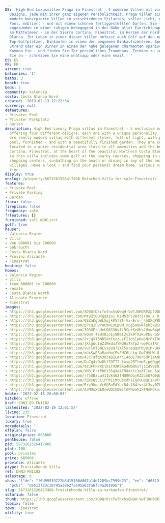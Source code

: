 ```yaml
---
DE: 'High-End Luxusvillen Praga in Finestrat - 5 moderne Villen mit vier verschiedenen
  Designs, jede mit ihrer ganz eigenen Persönlichkeit. Praga Villen sind wirklich
  modern konzipierte Villen in verschiedenen Stilarten, voller Licht, mit privatem
  Pool, möbliert - und mit einem schönen fertiggestellten Garten. Sie liegen perfekt
  angebunden in einer ruhigen Wohngegend in der Nähe aller Einrichtungen und der Sandstrände
  am Mittelmeer - in der Sierra Cortina, Finestrat, im Herzen der nördlichen Costa
  Blanca. Ihr Leben in einer dieser Villen umfasst auch Golf auf den nahe gelegenen
  Top-Golfplätzen, Einkaufen in einem der bequemen Einkaufszentren, Sonnenbaden am
  Strand oder ein Dinner in einem der nahe gelegenen charmanten spanischen Dörfer.
  Kommen Sie - und finden Sie Ihr persönliches Traumhaus. Termine zu jeder Zeit. Rufen
  Sie an - schreiben Sie eine whatsapp oder eine email.  '
ES: ES
FR: FR
aircon: true
balconies: '1'
baths: 3
beach: true
beds: 3
community: Valencia
costa: Costa Blanca Nord
created: '2019-02-13 12:22:34'
currency: null
defeatures:
- Privater Pool
- Privater Parkplatz
- Garten
description: High End Luxury Praga villas in Finestrat - 5 exclusive modern villas,
  offering four different designs, each one with a unique personality. Praga villas
  are really modern villas with different styles, full of light, with private swimming
  pool, furnished - and with a beautifully finished garden. They are conveniently
  located in a quiet residential area close to all amenities and the beaches. In Sierra
  Cortina, Finestrat, at the heart of the beautiful Northern Costa Blanca. Your life
  in this villa includes some golf at the nearby courses, shopping in any of the convenient
  shopping centers, sunbathing on the beach or dining in any of the nearby charming
  villages. Have a look - and find your personal dream home. Serious viewing at any
  time.
display: true
enslug: /property/5673261526417408-Detached-Villa-for-sale-Finestrat/
features:
- Private Pool
- Private Parking
- Garden
finca: false
fireplace: false
frequency: sale
frfeatures: []
furnished: voll möbliert
golf: true
hauser:
- Valencia Region
- Villa
- von 600001 bis 700000
- Gebraucht
- Costa Blanca Nord
- Provinz Alicante
- Finestrat
heating: false
homes:
- Valencia Region
- Villa
- from 600001 to 700000
- resale
- Costa Blanca North
- Alicante Province
- Finestrat
images:
- https://lh3.googleusercontent.com/XD9QrDrcfwfnxhsQwqH-VwTJOHORPZp7OQLK4Jz48NzPJb1YFbk_A3L9zu9xnZ6J9Ocjx0TmL3nP6vI_qOOX6Q=w640-rj-e30-l100
- https://lh3.googleusercontent.com/Mt8ZtEUxggA1o1_ksMh3Pc2W3tjr8u_x_8_lozOiGISNuA5Jhxl9OOt8TpDKZgw2oQpE284A8i0w-KXMh02gQQ=w640-rj-e30-l100
- https://lh3.googleusercontent.com/GSZaKgbWLSqjkP5fZt-Vx-Ero-_hhQXqP8bdftZZsrcZXHDzyNPhQPW7MULvqYDtpBWCRLGimm4-5N4g4sS3XQ=w640-rj-e30-l100
- https://lh3.googleusercontent.com/pPcq1FvP46bN1OLpOM_xLg500wklpkZk9iCSJaAgKKdjoKYbkVvfYfn7VllSg93yawsO0fShAKJk8RZ0pGtf=w640-rj-e30-l100
- https://lh3.googleusercontent.com/39QUErLUmUQ6S36yfL9CprSeOUs2HxwSmpEzg-OcqG9welImGdgCEktGFYBg5ZMaaXcZxgDQmCMFu_H_zVS3fA=w640-rj-e30-l100
- https://lh3.googleusercontent.com/kQwX-TEUmBzoIySN6I2yZk9fXakuPEv-GSv89MpfBmlOGvtRdPNBtWpW_I1nzxWLSaC74WjirKOnP9PIbUc=w640-rj-e30-l100
- https://lh3.googleusercontent.com/2xJgXT5ND5dXFezzLzFIieSlpKaGNrPXI9dn8-4f_9Nbdn9IcQAgH-6keEVF3seUuQt0PQqmsj7dnyy91vCT=w640-rj-e30-l100
- https://lh3.googleusercontent.com/jKsgGu1WZJMkdoJYNd9xTkTp2-wpPczTRr_rLiPkNyLhH0AyC8nDM-lIR0b2OgLKyiL12onbdth9PahuzkNi=w640-rj-e30-l100
- https://lh3.googleusercontent.com/vUcl0TSNLvxp9q72XT5yreQqsP0UDiM-Q6Qf5PkcRo0-SSVe4LNEFFOwRrd0gTcPTq7YUpyip-Imvb6QL8cLGg=w640-rj-e30-l100
- https://lh3.googleusercontent.com/xUxSwESaManHofFvFHC6LLkq-Dq7HVLW-Ulun8odQgON6jfb3oGNCv_374My-IzOdgMoheLF3xPeu4QoXEGY=w640-rj-e30-l100
- https://lh3.googleusercontent.com/4JcTafqn3K3aBZLArK14qUL798r6dPIaAdFLkO0NRipCwRfxNm0emg6xYAVLYuNCd968OAtlLJqWhgQIDQG-=w640-rj-e30-l100
- https://lh3.googleusercontent.com/DuCg4sOw8hlTOTT2_fwsg2RTlmw5jpdGgpFnXIlPMFW8owb6CmGAQQAa9RkzRPo4n1yddUgTv__G5f_n9xuGMA=w640-rj-e30-l100
- https://lh3.googleusercontent.com/9ZuFFkrRClHiTUXK9ka4NQOXsTj1IdV0Z81S6mJbvTeLBfWak0fW7PzvYXC75Rnq2NiE5s2y57z7a8hwpsx_=w640-rj-e30-l100
- https://lh3.googleusercontent.com/VM3jPrrPDUY35qXo4TMdArtt3oXT1en_5aXzaqi6OT7bDFuF-P1qExXaagS8EZvBwTcH5-WpOgoYOvWHHjEyDg=w640-rj-e30-l100
- https://lh3.googleusercontent.com/r75OBzLu41IUkh62fHQ9KOujKZZcbQ7Q0dw6wWJwzn13wlSTweZhI1ZRk8KXpm0lNbZo8-pPrtbXY-mIdV8=w640-rj-e30-l100
- https://lh3.googleusercontent.com/TBXsQ9JiiPPbEiMtU5xdhsIguuUQqCsk8FV4XB9jTxK-Lu3jevp6VEYUtR3Kv4fpqZxXgqF9Y_5Mxpv3ZPlsRQ=w640-rj-e30-l100
- https://lh3.googleusercontent.com/Prv9kq_Vc6UBuFdYLi84sf84fvz4t3vy0ZU_OEDUSVb12148J-5wKq6hRFkT5porYYVBc8PuDR0qMvmQaTFI6w=w640-rj-e30-l100
- https://lh3.googleusercontent.com/AJMOoXdEQswQQzkQBzlAPNaahZxTNnPUxxa8-1yZM1E1Db206lRNrb48Eno57uGAf_wGP9odvxiJQE9ULw9FqA=w640-rj-e30-l100
kdate: '2022-02-16 20:00:03'
kitchen: offene
kref: EON3-EO-FN1102
lastedited: '2022-02-19 12:01:57'
living: 235
location: Finestrat
luxury: true
moredetails: ''
offplan: false
originalprice: 685000
penthouse: false
pid: 5673261526417408
plot: 700
pool: privates
price: 685000
province: Alicante
ptype: Freistehende Villa
ref: DHN3-FN1102
salestage: 0
shas: '{"de": "f6d99539222b8d15f80d867a14d1289bc7999d23", "en": "d6613f23c38795a3962fa595a63fa6fc4a2019bb",
  "pcbs": "d6613f23c38795a3962fa595a63fa6fc4a2019bb"}'
slug: 5673261526417408-Freistehende-Villa-zu-verkaufen-Finestrat/
solarium: false
thumb: https://lh3.googleusercontent.com/XD9QrDrcfwfnxhsQwqH-VwTJOHORPZp7OQLK4Jz48NzPJb1YFbk_A3L9zu9xnZ6J9Ocjx0TmL3nP6vI_qOOX6Q=w400-h240-n-rj-e30-l100
topsix: false
town: Finestrat
utility: true
---
```

